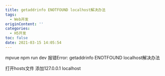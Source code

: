 ```yaml
---
title: getaddrinfo ENOTFOUND localhost解决办法
tags:
  - Web开发
originContent: ''
categories:
  - H5开发
toc: false
date: 2021-03-15 14:05:54
---
```


mpvue npm run dev 报错Error: getaddrinfo ENOTFOUND localhost解决办法

打开hosts文件 添加127.0.0.1 localhost